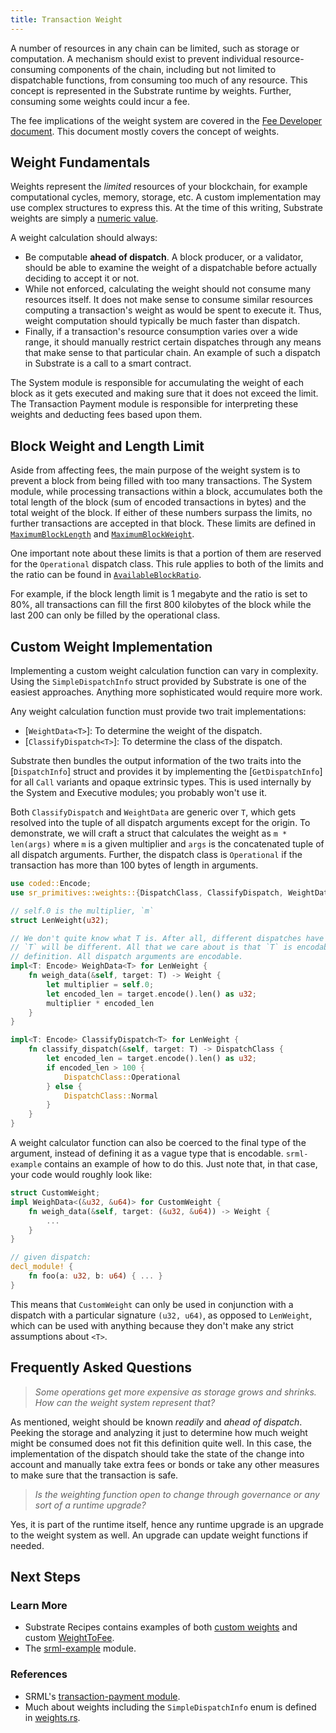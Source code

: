 ```yaml
---
title: Transaction Weight
---
```


A number of resources in any chain can be limited, such as storage or computation. A mechanism
should exist to prevent individual resource-consuming components of the chain, including but not
limited to dispatchable functions, from consuming too much of any resource. This concept is
represented in the Substrate runtime by weights. Further, consuming some weights could incur a fee.

The fee implications of the weight system are covered in the [Fee Developer
document](development/module/fees.md). This document mostly covers the concept of weights.

## Weight Fundamentals

Weights represent the _limited_ resources of your blockchain, for example computational cycles,
memory, storage, etc. A custom implementation may use complex structures to express this. At the
time of this writing, Substrate weights are simply a [numeric
value](/rustdocs/master/sr_primitives/weights/type.Weight.html).

A weight calculation should always:

- Be computable __ahead of dispatch__. A block producer, or a validator, should be able to examine
  the weight of a dispatchable before actually deciding to accept it or not.
- While not enforced, calculating the weight should not consume many resources itself. It does not
  make sense to consume similar resources computing a transaction's weight as would be spent to
  execute it. Thus, weight computation should typically be much faster than dispatch.
- Finally, if a transaction's resource consumption varies over a wide range, it should manually
  restrict certain dispatches through any means that make sense to that particular chain. An example
  of such a dispatch in Substrate is a call to a smart contract.

The System module is responsible for accumulating the weight of each block as it gets executed and
making sure that it does not exceed the limit. The Transaction Payment module is responsible for
interpreting these weights and deducting fees based upon them.

## Block Weight and Length Limit

Aside from affecting fees, the main purpose of the weight system is to prevent a block from being
filled with too many transactions. The System module, while processing transactions within a block,
accumulates both the total length of the block (sum of encoded transactions in bytes) and the total
weight of the block. If either of these numbers surpass the limits, no further transactions are
accepted in that block. These limits are defined in
[`MaximumBlockLength`](/rustdocs/master/srml_system/trait.Trait.html#associatedtype.MaximumBlockLength)
and
[`MaximumBlockWeight`](/rustdocs/master/srml_system/trait.Trait.html#associatedtype.MaximumBlockLength).

One important note about these limits is that a portion of them are reserved for the `Operational`
dispatch class. This rule applies to both of the limits and the ratio can be found in
[`AvailableBlockRatio`](/rustdocs/master/srml_system/trait.Trait.html#associatedtype.AvailableBlockRatio).

For example, if the block length limit is 1 megabyte and the ratio is set to 80%, all transactions
can fill the first 800 kilobytes of the block while the last 200 can only be filled by the
operational class.

## Custom Weight Implementation

Implementing a custom weight calculation function can vary in complexity. Using the
`SimpleDispatchInfo` struct provided by Substrate is one of the easiest approaches. Anything more
sophisticated would require more work.

Any weight calculation function must provide two trait implementations:

  - [`WeightData<T>`]: To determine the weight of the dispatch.
  - [`ClassifyDispatch<T>`]: To determine the class of the dispatch.

Substrate then bundles the output information of the two traits into the [`DispatchInfo`] struct and
provides it by implementing the [`GetDispatchInfo`] for all `Call` variants and opaque extrinsic
types. This is used internally by the System and Executive modules; you probably won't use it.

Both `ClassifyDispatch` and `WeightData` are generic over `T`, which gets resolved into the tuple of
all dispatch arguments except for the origin. To demonstrate, we will craft a struct that calculates
the weight as `m * len(args)` where `m` is a given multiplier and `args` is the concatenated tuple
of all dispatch arguments. Further, the dispatch class is `Operational` if the transaction has more
than 100 bytes of length in arguments.

```rust
use coded::Encode;
use sr_primitives::weights::{DispatchClass, ClassifyDispatch, WeightData}

// self.0 is the multiplier, `m`
struct LenWeight(u32);

// We don't quite know what T is. After all, different dispatches have different arguments, hence
// `T` will be different. All that we care about is that `T` is encodable. That is always true by
// definition. All dispatch arguments are encodable.
impl<T: Encode> WeighData<T> for LenWeight {
    fn weigh_data(&self, target: T) -> Weight {
        let multiplier = self.0;
        let encoded_len = target.encode().len() as u32;
        multiplier * encoded_len
    }
}

impl<T: Encode> ClassifyDispatch<T> for LenWeight {
    fn classify_dispatch(&self, target: T) -> DispatchClass {
        let encoded_len = target.encode().len() as u32;
        if encoded_len > 100 {
            DispatchClass::Operational
        } else {
            DispatchClass::Normal
        }
    }
}
```

A weight calculator function can also be coerced to the final type of the argument, instead of
defining it as a vague type that is encodable. `srml-example` contains an example of how to do this.
Just note that, in that case, your code would roughly look like:

```rust
struct CustomWeight;
impl WeighData<(&u32, &u64)> for CustomWeight {
    fn weigh_data(&self, target: (&u32, &u64)) -> Weight {
        ...
    }
}

// given dispatch:
decl_module! {
    fn foo(a: u32, b: u64) { ... }
}
```

This means that `CustomWeight` can only be used in conjunction with a dispatch with a particular
signature `(u32, u64)`, as opposed to `LenWeight`, which can be used with anything because they
don't make any strict assumptions about `<T>`.

## Frequently Asked Questions

> _Some operations get more expensive as storage grows and shrinks. How can the weight system
> represent that?_

As mentioned, weight should be known _readily_ and _ahead of dispatch_. Peeking the storage and
analyzing it just to determine how much weight might be consumed does not fit this definition quite
well. In this case, the implementation of the dispatch should take the state of the change into
account and manually take extra fees or bonds or take any other measures to make sure that the
transaction is safe.

> _Is the weighting function open to change through governance or any sort of a runtime upgrade?_

Yes, it is part of the runtime itself, hence any runtime upgrade is an upgrade to the weight system
as well. An upgrade can update weight functions if needed.

## Next Steps

### Learn More

- Substrate Recipes contains examples of both [custom
  weights](https://github.com/substrate-developer-hub/recipes/tree/master/kitchen/modules/weights)
  and custom
  [WeightToFee](https://github.com/substrate-developer-hub/recipes/tree/master/kitchen/runtimes/weight-fee-runtime).
- The [srml-example](https://github.com/paritytech/substrate/blob/master/srml/example/src/lib.rs)
  module.

### References

- SRML's [transaction-payment
  module](https://github.com/paritytech/substrate/blob/master/srml/transaction-payment/src/lib.rs).
- Much about weights including the `SimpleDispatchInfo` enum is defined in
  [weights.rs](https://github.com/paritytech/substrate/blob/master/core/sr-primitives/src/weights.rs).
